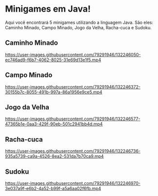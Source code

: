 # Minigames em Java!

Aqui você encontrará 5 minigames utilizando a linguagem Java. 
São eles: Caminho Minado, Campo Minado, Jogo da Velha, Racha-cuca e Sudoku.

## Caminho Minado

<div>

https://user-images.githubusercontent.com/79291946/132246050-ec746ad9-f6b7-4062-8025-31e69d13e1f5.mp4

</div>

## Campo Minado

<div>

https://user-images.githubusercontent.com/79291946/132246372-30155b7c-8055-491b-997a-86a1956e9ce5.mp4

</div>
  
## Jogo da Velha
  

<div>
  
https://user-images.githubusercontent.com/79291946/132246577-47365b1e-0aa3-429f-90eb-501c2941bb4d.mp4

</div>

## Racha-cuca
 
<div>
  
https://user-images.githubusercontent.com/79291946/132246736-935a5739-ca9a-4526-8ea2-531da7b70ca9.mp4
  
</div>


## Sudoku

<div>

https://user-images.githubusercontent.com/79291946/132246970-3e037a9f-e6b2-4a52-b99f-a5a6aa02f6fb.mp4

</div>
